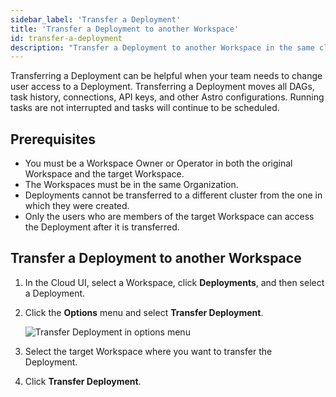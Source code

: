 ```yaml
---
sidebar_label: 'Transfer a Deployment'
title: 'Transfer a Deployment to another Workspace'
id: transfer-a-deployment
description: "Transfer a Deployment to another Workspace in the same cluster"
---
```


Transferring a Deployment can be helpful when your team needs to change user access to a Deployment. Transferring a Deployment moves all DAGs, task history, connections, API keys, and other Astro configurations. Running tasks are not interrupted and tasks will continue to be scheduled.

## Prerequisites

- You must be a Workspace Owner or Operator in both the original Workspace and the target Workspace.
- The Workspaces must be in the same Organization. 
- Deployments cannot be transferred to a different cluster from the one in which they were created.
- Only the users who are members of the target Workspace can access the Deployment after it is transferred. 

## Transfer a Deployment to another Workspace 

1. In the Cloud UI, select a Workspace, click **Deployments**, and then select a Deployment.
2. Click the **Options** menu and select **Transfer Deployment**. 

    ![Transfer Deployment in options menu](/img/docs/transfer-deployment.png)

3. Select the target Workspace where you want to transfer the Deployment. 
4. Click **Transfer Deployment**.